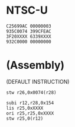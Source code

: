 # NTSC-U
```
C25699AC 00000003
935C0074 399CFEAC
3F20XXXX 6339XXXX
932C0000 00000000
```

# (Assembly)
(DEFAULT INSTRUCTION)
```
stw r26,0x0074(r28) 
```
```
subi r12,r28,0x154
lis r25,0xXXXX
ori r25,r25,0xXXXX
stw r25,0(r12)
```

